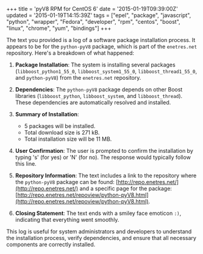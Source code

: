 +++
title = 'pyV8 RPM for CentOS 6'
date = '2015-01-19T09:39:00Z'
updated = '2015-01-19T14:15:39Z'
tags = ["epel", "package", "javascript", "python", "wrapper", "Fedora", "developer", "rpm", "centos", "boost", "linux", "chrome", "yum", "bindings"]
+++

The text you provided is a log of a software package installation process. It appears to be for the `python-pyV8` package, which is part of the `enetres.net` repository. Here's a breakdown of what happened:

1. **Package Installation**: The system is installing several packages (`libboost_python1_55_0`, `libboost_system1_55_0`, `libboost_thread1_55_0`, and `python-pyV8`) from the `enetres.net` repository.

2. **Dependencies**: The `python-pyV8` package depends on other Boost libraries (`libboost_python`, `libboost_system`, and `libboost_thread`). These dependencies are automatically resolved and installed.

3. **Summary of Installation**:
   - 5 packages will be installed.
   - Total download size is 271 kB.
   - Total installation size will be 11 MB.

4. **User Confirmation**: The user is prompted to confirm the installation by typing 's' (for yes) or 'N' (for no). The response would typically follow this line.

5. **Repository Information**: The text includes a link to the repository where the `python-pyV8` package can be found: [http://repo.enetres.net/](http://repo.enetres.net/) and a specific page for the package: [http://repo.enetres.net/repoview/python-pyV8.html](http://repo.enetres.net/repoview/python-pyV8.html).

6. **Closing Statement**: The text ends with a smiley face emoticon `:)`, indicating that everything went smoothly.

This log is useful for system administrators and developers to understand the installation process, verify dependencies, and ensure that all necessary components are correctly installed.
